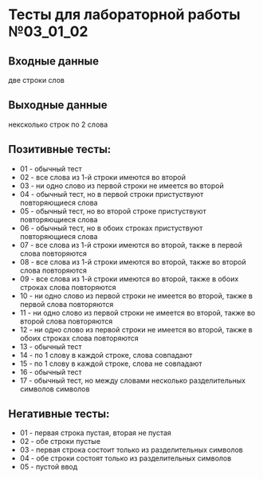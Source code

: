 # Тесты для лабораторной работы №03_01_02

## Входные данные
две строки слов

## Выходные данные
нексколько строк по 2 слова

## Позитивные тесты:
- 01 - обычный тест
- 02 - все слова из 1-й строки имеются во второй
- 03 - ни одно слово из первой строки не имеется во второй
- 04 - обычный тест, но в первой строки пристуствуют повторяющиеся слова
- 05 - обычный тест, но во второй строке пристуствуют повторяющиеся слова
- 06 - обычный тест, но в обоих строках пристуствуют повторяющиеся слова
- 07 - все слова из 1-й строки имеются во второй, также в первой слова повторяются
- 08 - все слова из 1-й строки имеются во второй, также во второй слова повторяются
- 09 - все слова из 1-й строки имеются во второй, также в обоих строках слова повторяются
- 10 - ни одно слово из первой строки не имеется во второй, также в первой слова повторяются
- 11 - ни одно слово из первой строки не имеется во второй, также во второй слова повторяются
- 12 - ни одно слово из первой строки не имеется во второй, также в обоих строках слова повторяются
- 13 - обычный тест
- 14 - по 1 слову в каждой строке, слова совпадают
- 15 - по 1 слову в каждой строке, слова не совпадают
- 16 - обычный тест
- 17 - обычный тест, но между словами несколько разделительных символов символов 

## Негативные тесты:
- 01 - первая строка пустая, вторая не пустая
- 02 - обе строки пустые
- 03 - первая строка состоит только из разделительных символов
- 04 - обе строки состоят только из разделительных символов
- 05 - пустой ввод